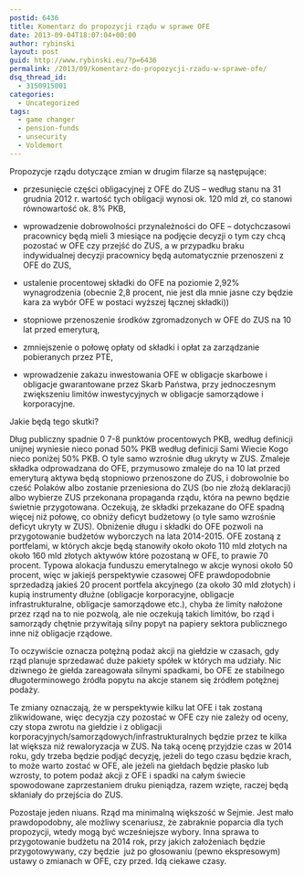 ```yaml
---
postid: 6436
title: Komentarz do propozycji rządu w sprawe OFE
date: 2013-09-04T18:07:04+00:00
author: rybinski
layout: post
guid: http://www.rybinski.eu/?p=6436
permalink: /2013/09/komentarz-do-propozycji-rzadu-w-sprawe-ofe/
dsq_thread_id:
  - 3150915001
categories:
  - Uncategorized
tags:
  - game changer
  - pension-funds
  - unsecurity
  - Voldemort
---
```

Propozycje rządu dotyczące zmian w drugim filarze są następujące:

- przesunięcie części obligacyjnej z OFE do ZUS – według stanu na 31 grudnia 2012 r. wartość tych obligacji wynosi ok. 120 mld zł, co stanowi równowartość ok. 8% PKB,

- wprowadzenie dobrowolności przynależności do OFE – dotychczasowi pracownicy będą mieli 3 miesiące na podjęcie decyzji o tym czy chcą pozostać w OFE czy przejść do ZUS, a w przypadku braku indywidualnej decyzji pracownicy będą automatycznie przenoszeni z OFE do ZUS,

- ustalenie procentowej składki do OFE na poziomie 2,92% wynagrodzenia (obecnie 2,8 procent, nie jest dla mnie jasne czy będzie kara za wybór OFE w postaci wyższej łącznej składki))

- stopniowe przenoszenie środków zgromadzonych w OFE do ZUS na 10 lat przed emeryturą,

- zmniejszenie o połowę opłaty od składki i opłat za zarządzanie pobieranych przez PTE,

- wprowadzenie zakazu inwestowania OFE w obligacje skarbowe i obligacje gwarantowane przez Skarb Państwa, przy jednoczesnym zwiększeniu limitów inwestycyjnych w obligacje samorządowe i korporacyjne.

Jakie będą tego skutki?

<!--more-->

Dług publiczny spadnie 0 7-8 punktów procentowych PKB, według definicji unijnej wyniesie nieco ponad 50% PKB według definicji Sami Wiecie Kogo nieco poniżej 50% PKB. O tyle samo wzrośnie dług ukryty w ZUS. Zmaleje składka odprowadzana do OFE, przymusowo zmaleje do na 10 lat przed emeryturą aktywa będą stopniowo przenoszone do ZUS, i dobrowolnie bo cześć Polaków albo zostanie przeniesiona do ZUS (bo nie złożą deklaracji) albo wybierze ZUS przekonana propaganda rządu, która na pewno będzie świetnie przygotowana. Oczekują, że składki przekazane do OFE spadną więcej niż połowę, co obniży deficyt budżetowy (o tyle samo wzrośnie deficyt ukryty w ZUS). Obniżenie długu i składki do OFE pozwoli na przygotowanie budżetów wyborczych na lata 2014-2015. OFE zostaną z portfelami, w których akcje będą stanowiły około około 110 mld złotych na około 160 mld złotych aktywów które pozostaną w OFE, to prawie 70 procent. Typowa alokacja funduszu emerytalnego w akcje wynosi około 50 procent, więc w jakiejś perspektywie czasowej OFE prawdopodobnie sprzedadzą jakieś 20 procent portfela akcyjnego (za około 30 mld złotych) i kupią instrumenty dłużne (obligacje korporacyjne, obligacje infrastrukturalne, obligacje samorządowe etc.), chyba że limity nałożone przez rząd na to nie pozwolą, ale nie oczekują takich limitów, bo rząd i samorządy chętnie przywitają silny popyt na papiery sektora publicznego inne niż obligacje rządowe.

To oczywiście oznacza potężną podaż akcji na giełdzie w czasach, gdy rząd planuje sprzedawać duże pakiety spółek w których ma udziały. Nic dziwnego że giełda zareagowała silnymi spadkami, bo OFE ze stabilnego długoterminowego źródła popytu na akcje stanem się źródłem potężnej podaży.

Te zmiany oznaczają, że w perspektywie kilku lat OFE i tak zostaną zlikwidowane, więc decyzja czy pozostać w OFE czy nie zależy od oceny, czy stopa zwrotu na giełdzie i z obligacji korporacyjnych/samorządowych/infrastrukturalnych będzie przez te kilka lat większa niż rewaloryzacja w ZUS. Na taką ocenę przyjdzie czas w 2014 roku, gdy trzeba będzie podjąć decyzję, jeżeli do tego czasu będzie krach, to może warto zostać w OFE, ale jeżeli na giełdach będzie płasko lub wzrosty, to potem podaż akcji z OFE i spadki na całym świecie spowodowane zaprzestaniem druku pieniądza, razem wzięte, raczej będą skłaniały do przejścia do ZUS.

Pozostaje jeden niuans. Rząd ma minimalną większość w Sejmie. Jest mało prawdopodobny, ale możliwy scenariusz, że zabraknie poparcia dla tych propozycji, wtedy mogą być wcześniejsze wybory. Inna sprawa to przygotowanie budżetu na 2014 rok, przy jakich założeniach będzie przygotowywany, czy będzie  już po głosowaniu (pewno ekspresowym) ustawy o zmianach w OFE, czy przed. Idą ciekawe czasy.

 
